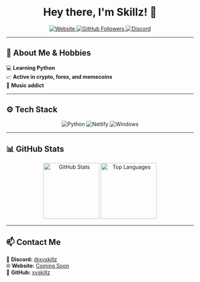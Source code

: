 <h1 align="center">Hey there, I'm Skillz! 👋</h1>

<p align="center">
  <a href="https://xvskillz.???">
    <img src="https://img.shields.io/badge/Website-Coming%20Soon-ff69b4?style=for-the-badge&logo=google-chrome" alt="Website" />
  </a>
  <a href="https://github.com/xvskillz?tab=followers">
    <img src="https://img.shields.io/github/followers/xvskillz?style=for-the-badge&logo=github" alt="GitHub Followers" />
  </a>
  <a href="https://discord.com/users/640181609693184000">
    <img src="https://img.shields.io/badge/Discord-%40xvskillz-5865F2?style=for-the-badge&logo=discord" alt="Discord" />
  </a>
</p>

---

## 🚀 About Me & Hobbies

💻 **Learning Python**  
📈 **Active in crypto, forex, and memecoins**  
🎵 **Music addict**  

---

## ⚙️ Tech Stack

<p align="center">
  <img src="https://img.shields.io/badge/Python-3776AB?style=for-the-badge&logo=python&logoColor=white" alt="Python" />
  <img src="https://img.shields.io/badge/Netlify-00C7B7?style=for-the-badge&logo=netlify&logoColor=white" alt="Netlify" />
  <img src="https://img.shields.io/badge/Windows-0078D6?style=for-the-badge&logo=windows&logoColor=white" alt="Windows" />
</p>

---

## 📊 GitHub Stats

<p align="center">
  
</p>

<p align="center">
  <img src="https://github-readme-stats.vercel.app/api?username=xvskillz&show_icons=true&theme=tokyonight&hide_border=true" height="150" alt="GitHub Stats" />
  <img src="https://github-readme-stats.vercel.app/api/top-langs/?username=xvskillz&layout=compact&theme=tokyonight&hide_border=true" height="150" alt="Top Languages" />
</p>

---

## 📫 Contact Me

📩 **Discord:** [@xvskillz](https://discord.com/users/640181609693184000)  
🌐 **Website:** [Coming Soon](https://xvskillz.???)  
🐙 **GitHub:** [xvskillz](https://github.com/xvskillz)  

